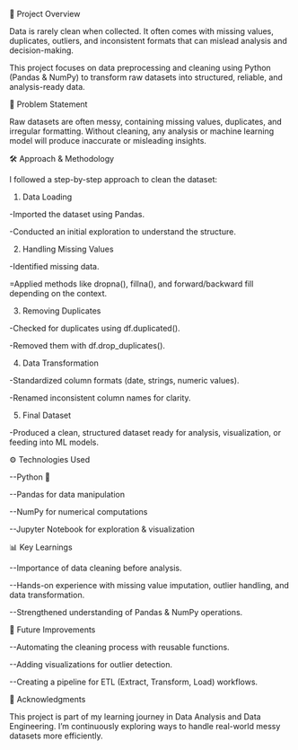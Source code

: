 📖 Project Overview

Data is rarely clean when collected. It often comes with missing values, duplicates, outliers, and inconsistent formats that can mislead analysis and decision-making.

This project focuses on data preprocessing and cleaning using Python (Pandas & NumPy) to transform raw datasets into structured, reliable, and analysis-ready data.

🔎 Problem Statement

Raw datasets are often messy, containing missing values, duplicates, and irregular formatting. Without cleaning, any analysis or machine learning model will produce inaccurate or misleading insights.

🛠️ Approach & Methodology

I followed a step-by-step approach to clean the dataset:

1. Data Loading

-Imported the dataset using Pandas.

-Conducted an initial exploration to understand the structure.

2. Handling Missing Values

-Identified missing data.

=Applied methods like dropna(), fillna(), and forward/backward fill depending on the context.

3. Removing Duplicates

-Checked for duplicates using df.duplicated().

-Removed them with df.drop_duplicates().

4. Data Transformation

-Standardized column formats (date, strings, numeric values).

-Renamed inconsistent column names for clarity.

5. Final Dataset

-Produced a clean, structured dataset ready for analysis, visualization, or feeding into ML models.

⚙️ Technologies Used

--Python 🐍

--Pandas for data manipulation

--NumPy for numerical computations

--Jupyter Notebook for exploration & visualization

📊 Key Learnings

--Importance of data cleaning before analysis.

--Hands-on experience with missing value imputation, outlier handling, and data transformation.

--Strengthened understanding of Pandas & NumPy operations.

🚀 Future Improvements

--Automating the cleaning process with reusable functions.

--Adding visualizations for outlier detection.

--Creating a pipeline for ETL (Extract, Transform, Load) workflows.

🙌 Acknowledgments

This project is part of my learning journey in Data Analysis and Data Engineering. I’m continuously exploring ways to handle real-world messy datasets more efficiently.

